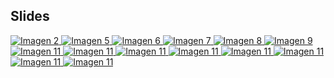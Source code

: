## Slides

<div class="glightbox">
  <a href="slides/presentation/Diapositiva1.jpeg" class="glightbox">
    <img src="slides/presentation/Diapositiva1.jpeg" alt="Imagen 2" />
  </a>
  <a href="slides/presentation/Diapositiva2.jpeg" class="glightbox hidden">
    <img src="slides/presentation/Diapositiva2.jpeg" alt="Imagen 5" />
  </a>
  <a href="slides/presentation/Diapositiva3.jpeg" class="glightbox hidden">
    <img src="slides/presentation/Diapositiva3.jpeg" alt="Imagen 6" />
  </a>
  <a href="slides/presentation/Diapositiva4.jpeg" class="glightbox hidden">
    <img src="slides/presentation/Diapositiva4.jpeg" alt="Imagen 7" />
  </a>
  <a href="slides/presentation/Diapositiva5.jpeg" class="glightbox hidden">
    <img src="slides/presentation/Diapositiva5.jpeg" alt="Imagen 8" />
  </a>
  <a href="slides/presentation/Diapositiva6.jpeg" class="glightbox hidden">
    <img src="slides/presentation/Diapositiva6.jpeg" alt="Imagen 9" />
  </a>
  <a href="slides/presentation/Diapositiva7.jpeg" class="glightbox hidden">
    <img src="slides/presentation/Diapositiva7.jpeg" alt="Imagen 11" />
  </a>
  <a href="slides/presentation/Diapositiva8.jpeg" class="glightbox hidden">
    <img src="slides/presentation/Diapositiva8.jpeg" alt="Imagen 11" />
  </a>
  <a href="slides/presentation/Diapositiva9.jpeg" class="glightbox hidden">
    <img src="slides/presentation/Diapositiva9.jpeg" alt="Imagen 11" />
  </a>
  <a href="slides/presentation/Diapositiva10.jpeg" class="glightbox hidden">
    <img src="slides/presentation/Diapositiva10.jpeg" alt="Imagen 11" />
  </a>
  <a href="slides/presentation/Diapositiva11.jpeg" class="glightbox hidden">
    <img src="slides/presentation/Diapositiva11.jpeg" alt="Imagen 11" />
  </a>
  <a href="slides/presentation/Diapositiva12.jpeg" class="glightbox hidden">
    <img src="slides/presentation/Diapositiva12.jpeg" alt="Imagen 11" />
  </a>
  <a href="slides/presentation/Diapositiva13.jpeg" class="glightbox hidden">
    <img src="slides/presentation/Diapositiva13.jpeg" alt="Imagen 11" />
  </a>
  <a href="slides/presentation/Diapositiva14.jpeg" class="glightbox hidden">
    <img src="slides/presentation/Diapositiva14.jpeg" alt="Imagen 11" />
  </a>

</div>

<script>
  const lightbox = GLightbox({});
</script>
